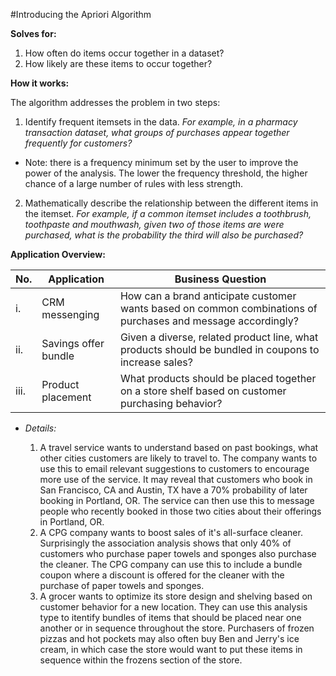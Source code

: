 #Introducing the Apriori Algorithm

**Solves for:**

1. How often do items occur together in a dataset?
2. How likely are these items to occur together?

**How it works:**

The algorithm addresses the problem in two steps:

1. Identify frequent itemsets in the data. *For example, in a pharmacy transaction dataset, what groups of purchases appear together frequently for customers?*
  * Note: there is a frequency minimum set by the user to improve the power of the analysis.  The lower the frequency threshold, the higher chance of a large number of rules with less strength.
2.  Mathematically describe the relationship between the different items in the itemset.  *For example, if a common itemset includes a toothbrush, toothpaste and mouthwash, given two of those items are were purchased, what is the probability the third will also be purchased?*

**Application Overview:**

No.   | Application          | Business Question 
------|----------------------|-------------------------------------------------------------------------------------------------------------
i.    | CRM messenging       | How can a brand anticipate customer wants based on common combinations of purchases and message accordingly?
ii.   | Savings offer bundle | Given a diverse, related product line, what products should be bundled in coupons to increase sales?
iii.  | Product placement    | What products should be placed together on a store shelf based on customer purchasing behavior?

* *Details:*

  1. A travel service wants to understand based on past bookings, what other cities customers are likely to travel to.  The company wants to use this to email relevant suggestions to customers to encourage more use of the service.  It may reveal that customers who book in San Francisco, CA and Austin, TX have a 70% probability of later booking in Portland, OR.  The service can then use this to message people who recently booked in those two cities about their offerings in Portland, OR.
  2. A CPG company wants to boost sales of it's all-surface cleaner.  Surprisingly the association analysis shows that only 40% of customers who purchase paper towels and sponges also purchase the cleaner.  The CPG company can use this to include a bundle coupon where a discount is offered for the cleaner with the purchase of paper towels and sponges.
  3. A grocer wants to optimize its store design and shelving based on customer behavior for a new location.  They can use this analysis type to itentify bundles of items that should be placed near one another or in sequence throughout the store.  Purchasers of frozen pizzas and hot pockets may also often buy Ben and Jerry's ice cream, in which case the store would want to put these items in sequence within the frozens section of the store.